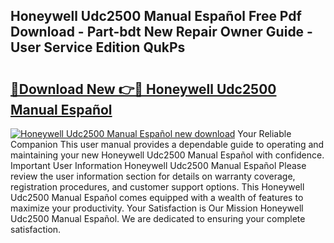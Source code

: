 ## Honeywell Udc2500 Manual Español Free Pdf Download - Part-bdt New Repair Owner Guide - User Service Edition QukPs

# <h2><a href="http://bc32485.oget.top/?id=Honeywell+Udc2500+Manual+Espa%c3%b1ol">🔗Download New 👉🔴 Honeywell Udc2500 Manual Español</a></h2>

[![Honeywell Udc2500 Manual Español new download](https://i.imgur.com/5g1atiW.png)](http://bc32485.oget.top/?id=Honeywell+Udc2500+Manual+Espa%c3%b1ol)
Your Reliable Companion This user manual provides a dependable guide to operating and maintaining your new Honeywell Udc2500 Manual Español with confidence. Important User Information Honeywell Udc2500 Manual Español Please review the user information section for details on warranty coverage, registration procedures, and customer support options. This Honeywell Udc2500 Manual Español comes equipped with a wealth of features to maximize your productivity. Your Satisfaction is Our Mission Honeywell Udc2500 Manual Español. We are dedicated to ensuring your complete satisfaction.
